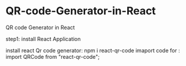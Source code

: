 # QR-code-Generator-in-React
QR code Generator in React

step1: install React Application

install react Qr code generator: npm i react-qr-code
imaport code for : import QRCode from "react-qr-code";